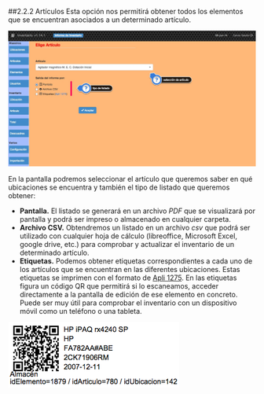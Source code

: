 ##2.2.2 Artículos
Esta opción nos permitirá obtener todos los elementos que se encuentran asociados a un determinado artículo.

![inventariou](img/inventarioa.png)

En la pantalla podremos seleccionar el artículo que queremos saber en qué ubicaciones se encuentra y también el tipo de listado que queremos obtener:

* __Pantalla.__ El listado se generará en un archivo _PDF_ que se visualizará por pantalla y podrá ser impreso o almacenado en cualquier carpeta.
* __Archivo CSV.__ Obtendremos un listado en un archivo _csv_ que podrá ser utilizado con cualquier hoja de cálculo (libreoffice, Microsoft Excel, google drive, etc.) para comprobar y actualizar el inventario de un determinado artículo.
* __Etiquetas.__ Podemos obtener etiquetas correspondientes a cada uno de los artículos que se encuentran en las diferentes ubicaciones. Estas etiquetas se imprimen con el formato de [Apli 1275](http://www.apli.es/producto/ficha_producto.aspx?referencia=01275&stype=referencia&referenciaValue=01275&q=01275). En las etiquetas figura un código QR que permitirá si lo escaneamos, acceder directamente a la pantalla de edición de ese elemento en concreto. Puede ser muy útil para comprobar el inventario con un dispositivo móvil como un teléfono o una tableta.

![Etiqueta Apli con código QR](img/etiquetaQR.png)
